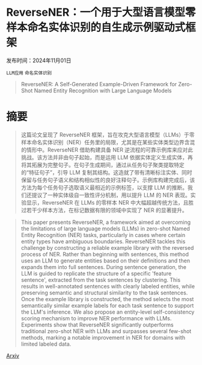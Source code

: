 # ReverseNER：一个用于大型语言模型零样本命名实体识别的自生成示例驱动式框架

发布时间：2024年11月01日

`LLM应用` `命名实体识别`

> ReverseNER: A Self-Generated Example-Driven Framework for Zero-Shot Named Entity Recognition with Large Language Models

# 摘要

> 这篇论文呈现了 ReverseNER 框架，旨在攻克大型语言模型（LLMs）于零样本命名实体识别（NER）任务里的局限，尤其是在某些实体类型边界含混的情形中。ReverseNER 借助构建具备 NER 逆流程的可靠示例库来应对此挑战。该方法并非由句子起始，而是运用 LLM 依据实体定义生成实体，再将其拓展为完整句子。在句子生成期间，通过从任务句子聚类提取特定的“特征句子”，引导 LLM 复制其结构。这造就了带有清晰标注实体、同时保留与任务句子语义和结构相似性的良好注释句子。示例库构建完成后，该方法为每个任务句子选取语义最相近的示例标签，以支撑 LLM 的推断。我们还提议了一种实体级自一致性评分机制，用以提升 LLM 的 NER 表现。实验显示，ReverseNER 在 LLMs 的零样本 NER 中大幅超越传统方法，且胜过若干少样本方法，在标记数据有限的领域中实现了 NER 的显著提升。

> This paper presents ReverseNER, a framework aimed at overcoming the limitations of large language models (LLMs) in zero-shot Named Entity Recognition (NER) tasks, particularly in cases where certain entity types have ambiguous boundaries. ReverseNER tackles this challenge by constructing a reliable example library with the reversed process of NER. Rather than beginning with sentences, this method uses an LLM to generate entities based on their definitions and then expands them into full sentences. During sentence generation, the LLM is guided to replicate the structure of a specific 'feature sentence', extracted from the task sentences by clustering. This results in well-annotated sentences with clearly labeled entities, while preserving semantic and structural similarity to the task sentences. Once the example library is constructed, the method selects the most semantically similar example labels for each task sentence to support the LLM's inference. We also propose an entity-level self-consistency scoring mechanism to improve NER performance with LLMs. Experiments show that ReverseNER significantly outperforms traditional zero-shot NER with LLMs and surpasses several few-shot methods, marking a notable improvement in NER for domains with limited labeled data.

[Arxiv](https://arxiv.org/abs/2411.00533)